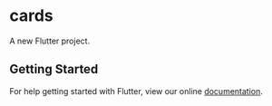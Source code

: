 # cards

A new Flutter project.

## Getting Started

For help getting started with Flutter, view our online
[documentation](https://flutter.io/).
